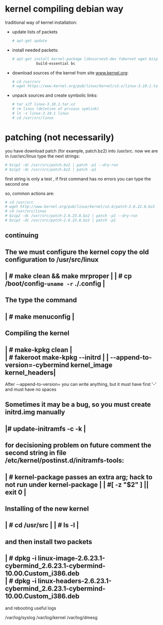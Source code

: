 # kernel compiling debian way 
traditional way of kernel installation:

- update lists of packets
  ```sh
  # apt-get update 
  ```

- install needed packets:
  ```sh 
  # apt-get install kernel-package libncurses5-dev fakeroot wget bzip2 
 		     build-essential bc					
  ```

- download sources of the kernel from site www.kernel.org:
  ```sh
  # cd /usr/src                                                        
  # wget https://www.kernel.org/pub/linux/kernel/v3.x/linux-3.10.1.tar.xz  

- unpack sources and create symbolic links:
  ```sh
  # tar xJf linux-3.10.1.tar.xz            				      
  # rm linux (deletion of prvious symlink) 				 
  # ln -s linux-3.10.1 linux               				
  # cd /usr/src/linux                      				
  ```

# patching (not necessarily)
you have download patch (for example, patch.bz2) into /usr/src.
now we are in /usr/src/linux
type the next strings:
```sh
# bzip2 -dc /usr/src/patch.bz2 | patch -p1 --dry-run 		
# bzip2 -dc /usr/src/patch.bz2 | patch -p1          
```
 first string is only a test , if first command has no errors you can type the second one
 
so, common actions are:
```sh
# cd /usr/src                                                        
# wget http://www.kernel.org/pub/linux/kernel/v2.6/patch-2.6.22.8.bz2
# cd /usr/src/linux                                                  
# bzip2 -dc /usr/src/patch-2.6.23.8.bz2 | patch -p1 --dry-run        
# bzip2 -dc /usr/src/patch-2.6.23.8.bz2 | patch -p1                  
```
 
## continuing
 The we must configure the kernel
 copy the old configuration to /usr/src/linux
 ------------------------------------------------------------------------
 | # make clean && make mrproper            				|
 | # cp /boot/config-`uname -r` ./.config   				|
 ------------------------------------------------------------------------ 
 The type the command
 ------------------------------------------------------------------------
 | # make menuconfig                   					|
 ------------------------------------------------------------------------
 Compiling the kernel
 ------------------------------------------------------------------------
 | # make-kpkg clean                                                    |	
 | # fakeroot make-kpkg --initrd 					|
 |            --append-to-version=-cybermind kernel_image kernel_headers|
 ------------------------------------------------------------------------
 
 After --append-to-version= you can write anything, 
 but it must have first '-' and must have no spaces

 Sometimes it may be a bug, so you must create initrd.img manually
 ------------------------------------------------------------------------
 |# update-initramfs -c -k <full-verion-of-the-kernel> 			|
 ------------------------------------------------------------------------
 
 for decisioning problem on future comment the second string in file
 /etc/kernel/postinst.d/initramfs-tools:
 -------------------------------------------------------------------------------
 | # kernel-package passes an extra arg; hack to not run under kernel-package  |
 | #[ -z "$2" ] || exit 0                                                      |
 -------------------------------------------------------------------------------
 
 Installing of the new kernel
---------------------------------------------------------------------------------
 | # cd /usr/src    							 	|
 | # ls -l          								| 
 --------------------------------------------------------------------------------

 and then install two packets
 --------------------------------------------------------------------------------
 | # dpkg -i linux-image-2.6.23.1-cybermind_2.6.23.1-cybermind-10.00.Custom_i386.deb     
 | # dpkg -i linux-headers-2.6.23.1-cybermind_2.6.23.1-cybermind-10.00.Custom_i386.deb   
 ---------------------------------------------------------------------------------

 and rebooting
 useful logs

 /var/log/syslog
 /var/log/kernel
 /var/log/dmesg
